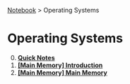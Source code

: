 <a href="../">Notebook</a> > Operating Systems

# Operating Systems



0. **<a href="./quick-notes">Quick Notes</a>**
0. **<a href="./main-memory-introduction">[Main Memory] Introduction</a>**
0. **<a href="./main-memory-main-memory">[Main Memory] Main Memory</a>**

